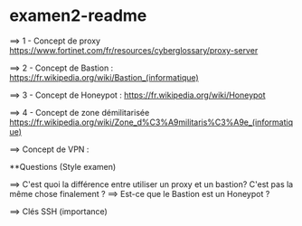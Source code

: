 # examen2-readme

==> 1 - Concept de proxy 
https://www.fortinet.com/fr/resources/cyberglossary/proxy-server

==> 2 - Concept de Bastion :
https://fr.wikipedia.org/wiki/Bastion_(informatique)

==­> 3 - Concept de Honeypot : 
https://fr.wikipedia.org/wiki/Honeypot


==> 4 - Concept de zone démilitarisée 
https://fr.wikipedia.org/wiki/Zone_d%C3%A9militaris%C3%A9e_(informatique)

==> Concept de VPN : 


**Questions (Style examen)

==> C'est quoi la différence entre utiliser un proxy et un bastion? 
C'est pas la même chose finalement ?
==> Est-ce que le Bastion est un Honeypot ?

==> Clés SSH  (importance)

